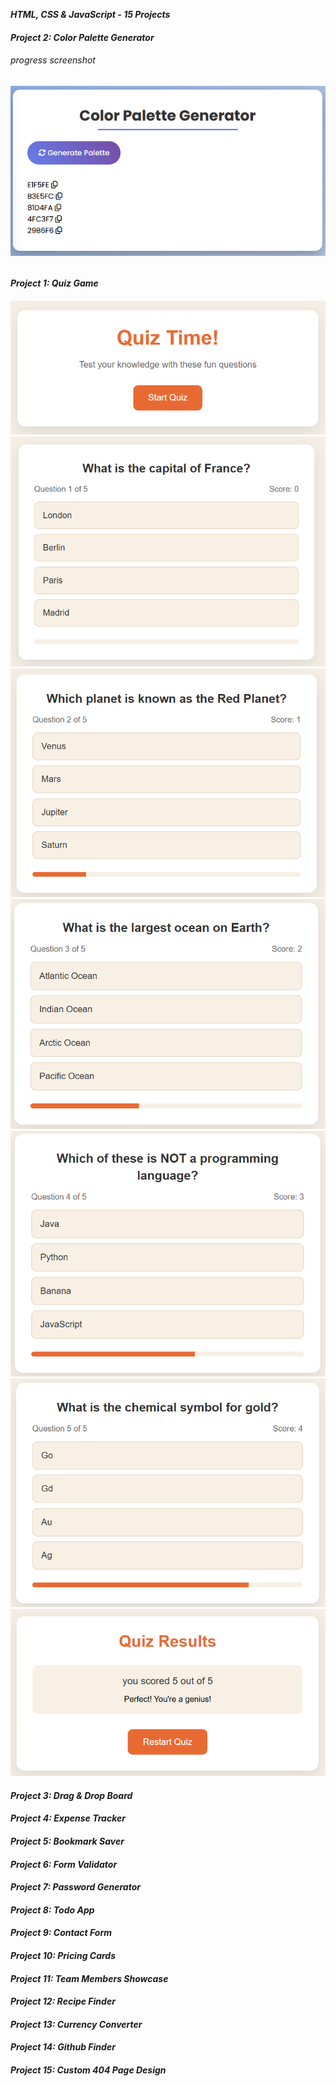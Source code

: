**_HTML, CSS & JavaScript - 15 Projects_**

<h4><em>Project 2: Color Palette Generator</em><h4>
<h6>progress screenshot<h6>

![image](/Color-Palette-Generator/assets/Progress-1.png)

<h4><em>Project 1: Quiz Game</em><h4>

![image](/Quiz-Game/assets/start-screen.png)
![image](/Quiz-Game/assets/question1.png)
![image](/Quiz-Game/assets/question2.png)
![image](/Quiz-Game/assets/question3.png)
![image](/Quiz-Game/assets/question4.png)
![image](/Quiz-Game/assets/question5.png)
![image](/Quiz-Game/assets/results-screen.png)

<h4><em>Project 3: Drag & Drop Board</em><h4>

<h4><em>Project 4: Expense Tracker</em><h4>

<h4><em>Project 5: Bookmark Saver</em><h4>

<h4><em>Project 6: Form Validator</em><h4>

<h4><em>Project 7: Password Generator</em><h4>

<h4><em>Project 8: Todo App</em><h4>

<h4><em>Project 9: Contact Form</em><h4>

<h4><em>Project 10: Pricing Cards</em><h4>

<h4><em>Project 11: Team Members Showcase</em><h4>

<h4><em>Project 12: Recipe Finder</em><h4>

<h4><em>Project 13: Currency Converter</em><h4>

<h4><em>Project 14: Github Finder</em><h4>

<h4><em>Project 15: Custom 404 Page Design</em><h4>
